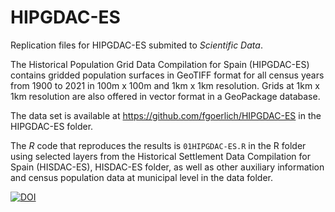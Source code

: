 # HIPGDAC-ES
Replication files for HIPGDAC-ES submited to _Scientific Data_.

The Historical Population Grid Data Compilation for Spain (HIPGDAC-ES) contains gridded population surfaces in GeoTIFF format for all census years from 1900 to 2021 in 100m x 100m and 1km x 1km resolution. Grids at 1km x 1km resolution are also offered in vector format in a GeoPackage database.

The data set is available at https://github.com/fgoerlich/HIPGDAC-ES in the HIPGDAC-ES folder.

The _R_ code that reproduces the results is `01HIPGDAC-ES.R` in the R folder using selected layers from the Historical Settlement Data Compilation for Spain (HISDAC-ES), HISDAC-ES folder, as well as other auxiliary information and census population data at municipal level in the data folder.

[![DOI](https://zenodo.org/badge/DOI/10.5281/zenodo.13916658.svg)](https://doi.org/10.5281/zenodo.13916658)


